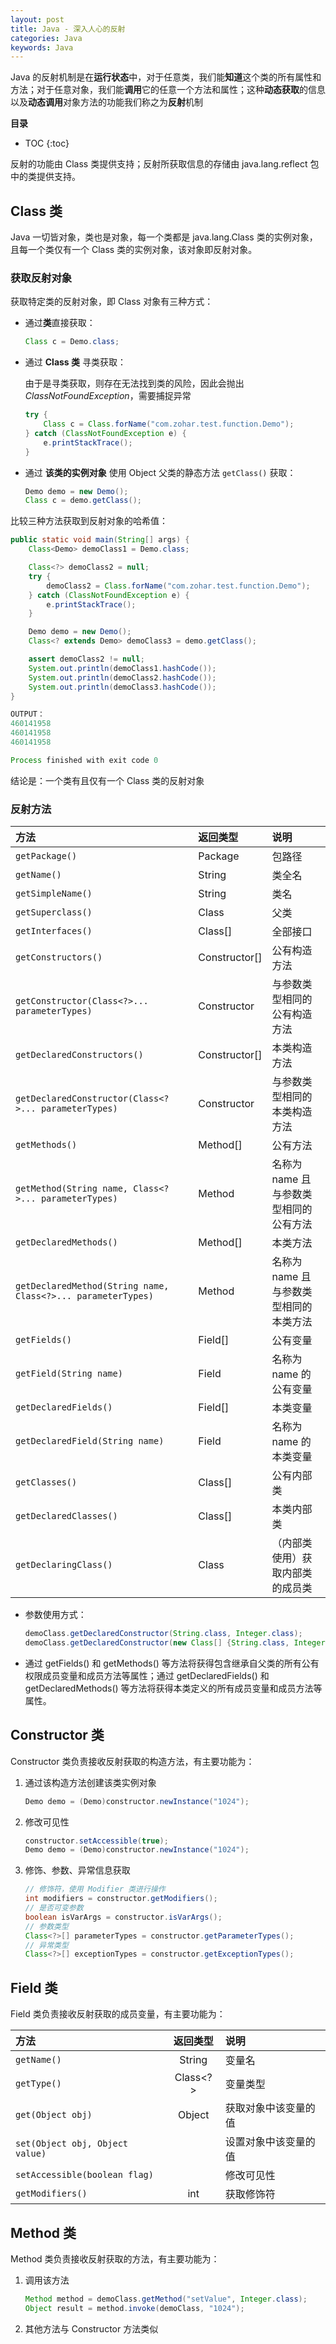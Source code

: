 ```yaml
---
layout: post
title: Java - 深入人心的反射
categories: Java
keywords: Java
---
```


Java 的反射机制是在**运行状态**中，对于任意类，我们能**知道**这个类的所有属性和方法；对于任意对象，我们能**调用**它的任意一个方法和属性；这种**动态获取**的信息以及**动态调用**对象方法的功能我们称之为**反射**机制

**目录**

* TOC
{:toc}

反射的功能由 Class 类提供支持；反射所获取信息的存储由 java.lang.reflect 包中的类提供支持。

## Class 类

Java 一切皆对象，类也是对象，每一个类都是 java.lang.Class 类的实例对象，且每一个类仅有一个 Class 类的实例对象，该对象即反射对象。

### 获取反射对象

获取特定类的反射对象，即 Class 对象有三种方式：

* 通过**类**直接获取：

    ```java
    Class c = Demo.class;
    ```

* 通过 **Class 类** 寻类获取：

    由于是寻类获取，则存在无法找到类的风险，因此会抛出 *ClassNotFoundException*，需要捕捉异常

    ```java
    try {
        Class c = Class.forName("com.zohar.test.function.Demo");
    } catch (ClassNotFoundException e) {
        e.printStackTrace();
    }
    ```

* 通过 **该类的实例对象** 使用 Object 父类的静态方法 `getClass()` 获取：

    ```java
    Demo demo = new Demo();
    Class c = demo.getClass();
    ```

比较三种方法获取到反射对象的哈希值：

```java
public static void main(String[] args) {
    Class<Demo> demoClass1 = Demo.class;

    Class<?> demoClass2 = null;
    try {
        demoClass2 = Class.forName("com.zohar.test.function.Demo");
    } catch (ClassNotFoundException e) {
        e.printStackTrace();
    }

    Demo demo = new Demo();
    Class<? extends Demo> demoClass3 = demo.getClass();

    assert demoClass2 != null;
    System.out.println(demoClass1.hashCode());
    System.out.println(demoClass2.hashCode());
    System.out.println(demoClass3.hashCode());
}

OUTPUT：
460141958
460141958
460141958

Process finished with exit code 0
```

结论是：一个类有且仅有一个 Class 类的反射对象

### 反射方法

方法 | 返回类型 | 说明
:- | :- | :-
`getPackage()` | Package | 包路径
`getName()` | String | 类全名
`getSimpleName()` | String | 类名
`getSuperclass()` | Class | 父类
`getInterfaces()` | Class[] | 全部接口
`getConstructors()` | Constructor[] | 公有构造方法
`getConstructor(Class<?>... parameterTypes)` | Constructor | 与参数类型相同的公有构造方法
`getDeclaredConstructors()` | Constructor[] | 本类构造方法
`getDeclaredConstructor(Class<?>... parameterTypes)` | Constructor | 与参数类型相同的本类构造方法
`getMethods()` | Method[] | 公有方法
`getMethod(String name, Class<?>... parameterTypes)` | Method | 名称为 name 且与参数类型相同的公有方法
`getDeclaredMethods()` | Method[] | 本类方法
`getDeclaredMethod(String name, Class<?>... parameterTypes)` | Method | 名称为 name 且与参数类型相同的本类方法
`getFields()` | Field[] | 公有变量
`getField(String name)` | Field | 名称为 name 的公有变量
`getDeclaredFields()` | Field[] | 本类变量
`getDeclaredField(String name)` | Field | 名称为 name 的本类变量
`getClasses()` | Class[] | 公有内部类
`getDeclaredClasses()` | Class[] | 本类内部类
`getDeclaringClass()` | Class | （内部类使用）获取内部类的成员类

* 参数使用方式：

    ```java
    demoClass.getDeclaredConstructor(String.class, Integer.class);
    demoClass.getDeclaredConstructor(new Class[] {String.class, Integer.class});
    ```

* 通过 getFields() 和 getMethods() 等方法将获得包含继承自父类的所有公有权限成员变量和成员方法等属性；通过 getDeclaredFields() 和 getDeclaredMethods() 等方法将获得本类定义的所有成员变量和成员方法等属性。

## Constructor 类

Constructor 类负责接收反射获取的构造方法，有主要功能为：

1. 通过该构造方法创建该类实例对象

    ```java
    Demo demo = (Demo)constructor.newInstance("1024");
    ```

2. 修改可见性

    ```java
    constructor.setAccessible(true);
    Demo demo = (Demo)constructor.newInstance("1024");
    ```

3. 修饰、参数、异常信息获取

    ```java
    // 修饰符，使用 Modifier 类进行操作
    int modifiers = constructor.getModifiers();
    // 是否可变参数
    boolean isVarArgs = constructor.isVarArgs();
    // 参数类型
    Class<?>[] parameterTypes = constructor.getParameterTypes();
    // 异常类型
    Class<?>[] exceptionTypes = constructor.getExceptionTypes();
    ```

## Field 类

Field 类负责接收反射获取的成员变量，有主要功能为：

方法 | 返回类型 | 说明
:- | :-: | :-
`getName()` | String | 变量名
`getType()` | Class<?> | 变量类型
`get(Object obj)` | Object | 获取对象中该变量的值
`set(Object obj, Object value)` |  | 设置对象中该变量的值
`setAccessible(boolean flag)` |  | 修改可见性
`getModifiers()` | int | 获取修饰符

## Method 类

Method 类负责接收反射获取的方法，有主要功能为：

1. 调用该方法

    ```java
    Method method = demoClass.getMethod("setValue", Integer.class);
    Object result = method.invoke(demoClass, "1024");
    ```

2. 其他方法与 Constructor 方法类似
